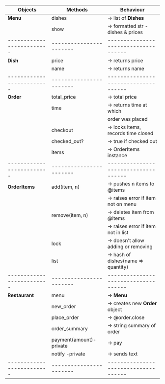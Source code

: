 |       Objects           |       Methods         |            Behaviour               |
|-------------------------|-----------------------|------------------------------------|
|**Menu**                 |dishes                 |-> list of **Dishes**               |x
|                         |show                   |-> formatted str - dishes & prices  |x
|-------------------------|-----------------------|------------------------------------|
|**Dish**                 |price                  |-> returns price                    |x
|                         |name                   |-> returns name                     |x
|-------------------------|-----------------------|------------------------------------|
|**Order**                |total_price            |-> total price                      |x
|                         |time                   |-> returns time at which            |x
|                         |                       |   order was placed                 |x
|                         |checkout               |-> locks items, records time closed |x
|                         |checked_out?           |-> true if checked out              |x
|                         |items                  |-> OrderItems instance              |x
|-------------------------|-----------------------|------------------------------------|
|**OrderItems**           |add(item, n)           |-> pushes  n items to @items        |x
|                         |                       |-> raises error if item not on menu |x
|                         |remove(item, n)        |-> deletes item from @items         |x
|                         |                       |-> raises error if item not in list |x
|                         |lock                   |-> doesn't allow adding or removing |x
|                         |list                   |-> hash of dishes(name => quantity) |x
|-------------------------|-----------------------|------------------------------------|
|**Restaurant**           |menu                   |-> **Menu**                         |x
|                         |new_order              |-> creates new **Order** object     |x
|                         |place_order            |-> @order.close                     |x
|                         |order_summary          |-> string summary of order          |x
|                         |payment(amount)-private|-> pay                              |x
|                         |notify -private        |-> sends text                       |x
|-------------------------|-----------------------|------------------------------------|